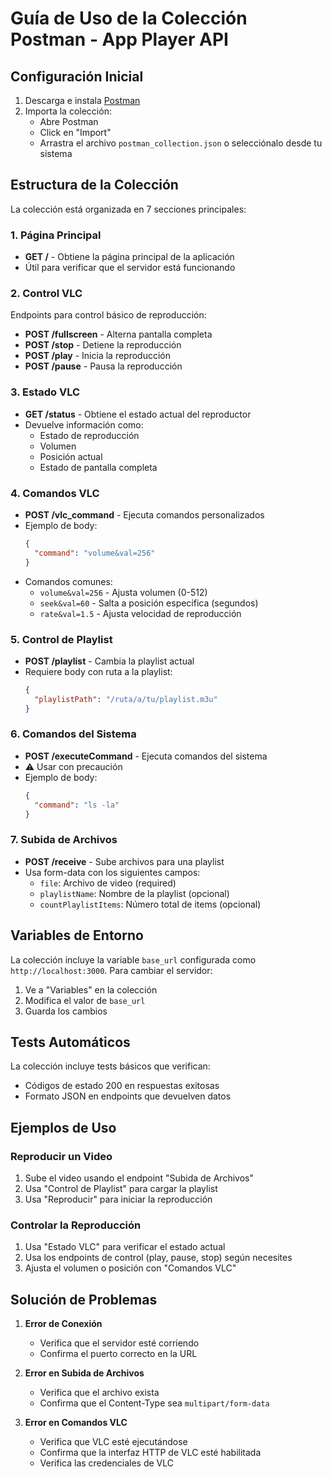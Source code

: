 # Guía de Uso de la Colección Postman - App Player API

## Configuración Inicial

1. Descarga e instala [Postman](https://www.postman.com/downloads/)
2. Importa la colección:
   - Abre Postman
   - Click en "Import"
   - Arrastra el archivo `postman_collection.json` o selecciónalo desde tu sistema

## Estructura de la Colección

La colección está organizada en 7 secciones principales:

### 1. Página Principal
- **GET /** - Obtiene la página principal de la aplicación
- Útil para verificar que el servidor está funcionando

### 2. Control VLC
Endpoints para control básico de reproducción:
- **POST /fullscreen** - Alterna pantalla completa
- **POST /stop** - Detiene la reproducción
- **POST /play** - Inicia la reproducción
- **POST /pause** - Pausa la reproducción

### 3. Estado VLC
- **GET /status** - Obtiene el estado actual del reproductor
- Devuelve información como:
  - Estado de reproducción
  - Volumen
  - Posición actual
  - Estado de pantalla completa

### 4. Comandos VLC
- **POST /vlc_command** - Ejecuta comandos personalizados
- Ejemplo de body:
  ```json
  {
    "command": "volume&val=256"
  }
  ```
- Comandos comunes:
  - `volume&val=256` - Ajusta volumen (0-512)
  - `seek&val=60` - Salta a posición específica (segundos)
  - `rate&val=1.5` - Ajusta velocidad de reproducción

### 5. Control de Playlist
- **POST /playlist** - Cambia la playlist actual
- Requiere body con ruta a la playlist:
  ```json
  {
    "playlistPath": "/ruta/a/tu/playlist.m3u"
  }
  ```

### 6. Comandos del Sistema
- **POST /executeCommand** - Ejecuta comandos del sistema
- ⚠️ Usar con precaución
- Ejemplo de body:
  ```json
  {
    "command": "ls -la"
  }
  ```

### 7. Subida de Archivos
- **POST /receive** - Sube archivos para una playlist
- Usa form-data con los siguientes campos:
  - `file`: Archivo de video (required)
  - `playlistName`: Nombre de la playlist (opcional)
  - `countPlaylistItems`: Número total de items (opcional)

## Variables de Entorno

La colección incluye la variable `base_url` configurada como `http://localhost:3000`. 
Para cambiar el servidor:
1. Ve a "Variables" en la colección
2. Modifica el valor de `base_url`
3. Guarda los cambios

## Tests Automáticos

La colección incluye tests básicos que verifican:
- Códigos de estado 200 en respuestas exitosas
- Formato JSON en endpoints que devuelven datos

## Ejemplos de Uso

### Reproducir un Video
1. Sube el video usando el endpoint "Subida de Archivos"
2. Usa "Control de Playlist" para cargar la playlist
3. Usa "Reproducir" para iniciar la reproducción

### Controlar la Reproducción
1. Usa "Estado VLC" para verificar el estado actual
2. Usa los endpoints de control (play, pause, stop) según necesites
3. Ajusta el volumen o posición con "Comandos VLC"

## Solución de Problemas

1. **Error de Conexión**
   - Verifica que el servidor esté corriendo
   - Confirma el puerto correcto en la URL

2. **Error en Subida de Archivos**
   - Verifica que el archivo exista
   - Confirma que el Content-Type sea `multipart/form-data`

3. **Error en Comandos VLC**
   - Verifica que VLC esté ejecutándose
   - Confirma que la interfaz HTTP de VLC esté habilitada
   - Verifica las credenciales de VLC